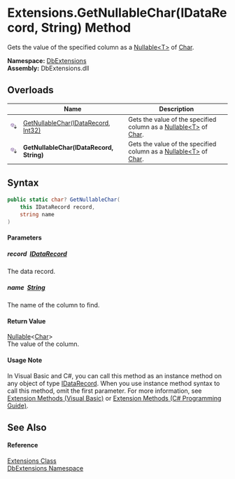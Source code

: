 Extensions.GetNullableChar(IDataRecord, String) Method
======================================================
Gets the value of the specified column as a [Nullable&lt;T>][1] of [Char][2].
  
**Namespace:** [DbExtensions][3]  
**Assembly:** DbExtensions.dll

Overloads
---------

|                            | Name                                     | Description                                                                   |
| -------------------------- | ---------------------------------------- | ----------------------------------------------------------------------------- |
| ![Public Extension Method] | [GetNullableChar(IDataRecord, Int32)][4] | Gets the value of the specified column as a [Nullable&lt;T>][1] of [Char][2]. |
| ![Public Extension Method] | **GetNullableChar(IDataRecord, String)** | Gets the value of the specified column as a [Nullable&lt;T>][1] of [Char][2]. |


Syntax
------

```csharp
public static char? GetNullableChar(
	this IDataRecord record,
	string name
)
```

#### Parameters

##### *record*  [IDataRecord][5]
The data record.

##### *name*  [String][6]
The name of the column to find.

#### Return Value
[Nullable][1]&lt;[Char][2]>  
The value of the column.
#### Usage Note
In Visual Basic and C#, you can call this method as an instance method on any object of type [IDataRecord][5]. When you use instance method syntax to call this method, omit the first parameter. For more information, see [Extension Methods (Visual Basic)][7] or [Extension Methods (C# Programming Guide)][8].

See Also
--------

#### Reference
[Extensions Class][9]  
[DbExtensions Namespace][3]  

[1]: https://learn.microsoft.com/dotnet/api/system.nullable-1
[2]: https://learn.microsoft.com/dotnet/api/system.char
[3]: ../README.md
[4]: GetNullableChar.md
[5]: https://learn.microsoft.com/dotnet/api/system.data.idatarecord
[6]: https://learn.microsoft.com/dotnet/api/system.string
[7]: https://docs.microsoft.com/dotnet/visual-basic/programming-guide/language-features/procedures/extension-methods
[8]: https://docs.microsoft.com/dotnet/csharp/programming-guide/classes-and-structs/extension-methods
[9]: README.md
[Public Extension Method]: ../../icons/pubextension.svg "Public Extension Method"